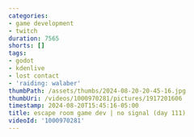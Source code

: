 ```yaml
---
categories:
- game development
- twitch
duration: 7565
shorts: []
tags:
- godot
- kdenlive
- lost contact
- 'raiding: walaber'
thumbPath: /assets/thumbs/2024-08-20-20-45-16.jpg
thumbUri: /videos/1000970281/pictures/1917201606
timestamp: 2024-08-20T15:45:16-05:00
title: escape room game dev | no signal (day 111)
videoId: '1000970281'
---
```

